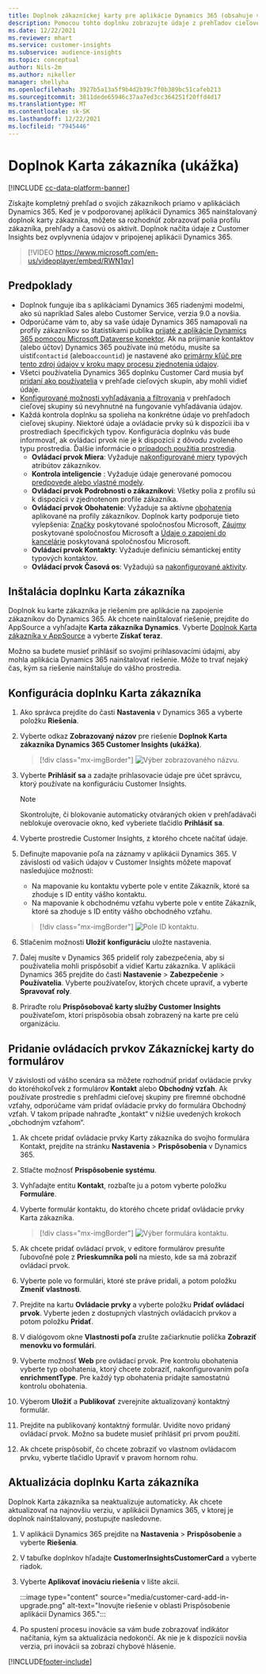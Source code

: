 ```yaml
---
title: Doplnok zákazníckej karty pre aplikácie Dynamics 365 (obsahuje video)
description: Pomocou tohto doplnku zobrazujte údaje z prehľadov cieľovej skupiny v aplikáciách Dynamics 365.
ms.date: 12/22/2021
ms.reviewer: mhart
ms.service: customer-insights
ms.subservice: audience-insights
ms.topic: conceptual
author: Nils-2m
ms.author: nikeller
manager: shellyha
ms.openlocfilehash: 3927b5a13a5f9b4d2b39c7f0b389bc51cafeb213
ms.sourcegitcommit: 3811dede65946c37aa7ed3cc364251f20ffd4d17
ms.translationtype: MT
ms.contentlocale: sk-SK
ms.lasthandoff: 12/22/2021
ms.locfileid: "7945446"
---
```

# <a name="customer-card-add-in-preview"></a>Doplnok Karta zákazníka (ukážka)

[!INCLUDE [cc-data-platform-banner](../includes/cc-data-platform-banner.md)]

Získajte kompletný prehľad o svojich zákazníkoch priamo v aplikáciách Dynamics 365. Keď je v podporovanej aplikácii Dynamics 365 nainštalovaný doplnok karty zákazníka, môžete sa rozhodnúť zobrazovať polia profilu zákazníka, prehľady a časovú os aktivít. Doplnok načíta údaje z Customer Insights bez ovplyvnenia údajov v pripojenej aplikácii Dynamics 365.

> [!VIDEO https://www.microsoft.com/en-us/videoplayer/embed/RWN1qv]

## <a name="prerequisites"></a>Predpoklady

- Doplnok funguje iba s aplikáciami Dynamics 365 riadenými modelmi, ako sú napríklad Sales alebo Customer Service, verzia 9.0 a novšia.
- Odporúčame vám to, aby sa vaše údaje Dynamics 365 namapovali na profily zákazníkov so štatistikami publika [prijaté z aplikácie Dynamics 365 pomocou Microsoft Dataverse konektor](connect-power-query.md). Ak na prijímanie kontaktov (alebo účtov) Dynamics 365 používate inú metódu, musíte sa uistiť`contactid` (alebo`accountid`) je nastavené ako [primárny kľúč pre tento zdroj údajov v kroku mapy procesu zjednotenia údajov](map-entities.md#select-primary-key-and-semantic-type-for-attributes). 
- Všetci používatelia Dynamics 365 doplnku Customer Card musia byť [pridaní ako používatelia](permissions.md) v prehľade cieľových skupín, aby mohli vidieť údaje.
- [Konfigurované možnosti vyhľadávania a filtrovania](search-filter-index.md) v prehľadoch cieľovej skupiny sú nevyhnutné na fungovanie vyhľadávania údajov.
- Každá kontrola doplnku sa spolieha na konkrétne údaje vo prehľadoch cieľovej skupiny. Niektoré údaje a ovládacie prvky sú k dispozícii iba v prostrediach špecifických typov. Konfigurácia doplnku vás bude informovať, ak ovládací prvok nie je k dispozícii z dôvodu zvoleného typu prostredia. Ďalšie informácie o [prípadoch použitia prostredia](work-with-business-accounts.md).
  - **Ovládací prvok Miera**: Vyžaduje [nakonfigurované miery](measures.md) typových atribútov zákazníkov.
  - **Kontrola inteligencie** : Vyžaduje údaje generované pomocou [predpovede alebo vlastné modely](predictions-overview.md).
  - **Ovládací prvok Podrobnosti o zákazníkovi**: Všetky polia z profilu sú k dispozícii v zjednotenom profile zákazníka.
  - **Ovládací prvok Obohatenie**: Vyžaduje sa aktívne [obohatenia](enrichment-hub.md) aplikované na profily zákazníkov. Doplnok karty podporuje tieto vylepšenia: [Značky](enrichment-microsoft.md) poskytované spoločnosťou Microsoft, [Záujmy](enrichment-microsoft.md) poskytované spoločnosťou Microsoft a [Údaje o zapojení do kancelárie](enrichment-office.md) poskytovaná spoločnosťou Microsoft.
  - **Ovládací prvok Kontakty**: Vyžaduje definíciu sémantickej entity typových kontaktov.
  - **Ovládací prvok Časová os**: Vyžadujú sa [nakonfigurované aktivity](activities.md).

## <a name="install-the-customer-card-add-in"></a>Inštalácia doplnku Karta zákazníka

Doplnok ku karte zákazníka je riešením pre aplikácie na zapojenie zákazníkov do Dynamics 365. Ak chcete nainštalovať riešenie, prejdite do AppSource a vyhľadajte **Karta zákazníka Dynamics**. Vyberte [Doplnok Karta zákazníka v AppSource](https://appsource.microsoft.com/product/dynamics-365/mscrm.dynamics_365_customer_insights_customer_card_addin?tab=Overview) a vyberte **Získať teraz**.

Možno sa budete musieť prihlásiť so svojimi prihlasovacími údajmi, aby mohla aplikácia Dynamics 365 nainštalovať riešenie. Môže to trvať nejaký čas, kým sa riešenie nainštaluje do vášho prostredia.

## <a name="configure-the-customer-card-add-in"></a>Konfigurácia doplnku Karta zákazníka

1. Ako správca prejdite do časti **Nastavenia** v Dynamics 365 a vyberte položku **Riešenia**.

1. Vyberte odkaz **Zobrazovaný názov** pre riešenie **Doplnok Karta zákazníka Dynamics 365 Customer Insights (ukážka)**.

   > [!div class="mx-imgBorder"]
   > ![Výber zobrazovaného názvu.](media/select-display-name.png "Vyberte zobrazovaný názov.")

1. Vyberte **Prihlásiť sa** a zadajte prihlasovacie údaje pre účet správcu, ktorý používate na konfiguráciu Customer Insights.

   > [!NOTE]
   > Skontrolujte, či blokovanie automaticky otváraných okien v prehľadávači neblokuje overovacie okno, keď vyberiete tlačidlo **Prihlásiť sa**.

1. Vyberte prostredie Customer Insights, z ktorého chcete načítať údaje.

1. Definujte mapovanie poľa na záznamy v aplikácii Dynamics 365. V závislosti od vašich údajov v Customer Insights môžete mapovať nasledujúce možnosti:
   - Na mapovanie ku kontaktu vyberte pole v entite Zákazník, ktoré sa zhoduje s ID entity vášho kontaktu.
   - Na mapovanie k obchodnému vzťahu vyberte pole v entite Zákazník, ktoré sa zhoduje s ID entity vášho obchodného vzťahu.

   > [!div class="mx-imgBorder"]
   > ![Pole ID kontaktu.](media/contact-id-field.png "Pole ID kontaktu.")

1. Stlačením možnosti **Uložiť konfiguráciu** uložte nastavenia.

1. Ďalej musíte v Dynamics 365 prideliť roly zabezpečenia, aby si používatelia mohli prispôsobiť a vidieť Kartu zákazníka. V aplikácii Dynamics 365 prejdite do časti **Nastavenie** > **Zabezpečenie** > **Používatelia**. Vyberte používateľov, ktorých chcete upraviť, a vyberte **Spravovať roly**.

1. Priraďte rolu **Prispôsobovač karty služby Customer Insights** používateľom, ktorí prispôsobia obsah zobrazený na karte pre celú organizáciu.

## <a name="add-customer-card-controls-to-forms"></a>Pridanie ovládacích prvkov Zákazníckej karty do formulárov

V závislosti od vášho scenára sa môžete rozhodnúť pridať ovládacie prvky do ktoréhokoľvek z formulárov **Kontakt** alebo **Obchodný vzťah**. Ak používate prostredie s prehľadmi cieľovej skupiny pre firemné obchodné vzťahy, odporúčame vám pridať ovládacie prvky do formulára Obchodný vzťah. V takom prípade nahraďte „kontakt“ v nižšie uvedených krokoch „obchodným vzťahom“.

1. Ak chcete pridať ovládacie prvky Karty zákazníka do svojho formulára Kontakt, prejdite na stránku **Nastavenia** > **Prispôsobenia** v Dynamics 365.

1. Stlačte možnosť **Prispôsobenie systému**.

1. Vyhľadajte entitu **Kontakt**, rozbaľte ju a potom vyberte položku **Formuláre**.

1. Vyberte formulár kontaktu, do ktorého chcete pridať ovládacie prvky Karta zákazníka.

    > [!div class="mx-imgBorder"]
    > ![Výber formulára kontaktu.](media/contact-active-forms.png "Vyberte formulár Kontakt.")

1. Ak chcete pridať ovládací prvok, v editore formulárov presuňte ľubovoľné pole z **Prieskumníka polí** na miesto, kde sa má zobraziť ovládací prvok.

1. Vyberte pole vo formulári, ktoré ste práve pridali, a potom položku **Zmeniť vlastnosti**.

1. Prejdite na kartu **Ovládacie prvky** a vyberte položku **Pridať ovládací prvok**. Vyberte jeden z dostupných vlastných ovládacích prvkov a potom položku **Pridať**.

1. V dialógovom okne **Vlastnosti poľa** zrušte začiarknutie políčka **Zobraziť menovku vo formulári**.

1. Vyberte možnosť **Web** pre ovládací prvok. Pre kontrolu obohatenia vyberte typ obohatenia, ktorý chcete zobraziť, nakonfigurovaním poľa **enrichmentType**. Pre každý typ obohatenia pridajte samostatnú kontrolu obohatenia.

1. Výberom **Uložiť** a **Publikovať** zverejnite aktualizovaný kontaktný formulár.

1. Prejdite na publikovaný kontaktný formulár. Uvidíte novo pridaný ovládací prvok. Možno sa budete musieť prihlásiť pri prvom použití.

1. Ak chcete prispôsobiť, čo chcete zobraziť vo vlastnom ovládacom prvku, vyberte tlačidlo Upraviť v pravom hornom rohu.

## <a name="upgrade-customer-card-add-in"></a>Aktualizácia doplnku Karta zákazníka

Doplnok Karta zákazníka sa neaktualizuje automaticky. Ak chcete aktualizovať na najnovšiu verziu, v aplikácii Dynamics 365, v ktorej je doplnok nainštalovaný, postupujte nasledovne.

1. V aplikácii Dynamics 365 prejdite na **Nastavenia** > **Prispôsobenie** a vyberte **Riešenia**.

1. V tabuľke doplnkov hľadajte **CustomerInsightsCustomerCard** a vyberte riadok.

1. Vyberte **Aplikovať inováciu riešenia** v lište akcií.

   :::image type="content" source="media/customer-card-add-in-upgrade.png" alt-text="Inovujte riešenie v oblasti Prispôsobenie aplikácií Dynamics 365.":::

1. Po spustení procesu inovácie sa vám bude zobrazovať indikátor načítania, kým sa aktualizácia nedokončí. Ak nie je k dispozícii novšia verzia, pri inovácii sa zobrazí chybové hlásenie.


[!INCLUDE[footer-include](../includes/footer-banner.md)]
